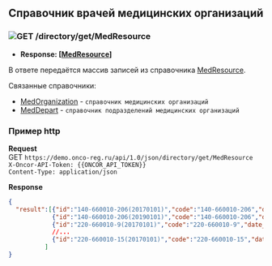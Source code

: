 ## Справочник врачей медицинских организаций

### ![GET](../../../../img/get.png) /directory/get/MedResource
* **Response: [[MedResource](../../../../types/types.md#com.siams.med.api.MedResource)]**

В ответе передаётся массив записей из справочника [MedResource](../../../../types/types.md#com.siams.med.api.MedResource).

Связанные справочники:
* [MedOrganization](../../../../methods/directory/get/MedOrganization/index.md) - `cправочник медицинских организаций `  
* [MedDepart](../../../../methods/directory/get/MedDepart/index.md) - `cправочник подразделений медицинских организаций ` 
### Пример http
**Request**  
GET `https://demo.onco-reg.ru/api/1.0/json/directory/get/MedResource`  
`X-Oncor-API-Token: {{ONCOR_API_TOKEN}}`  
`Content-Type: application/json`

**Response**  
```json
{
  "result":[{"id":"140-660010-206(20170101)","code":"140-660010-206","date_range":["20170101","20181231"],"name":"ЗБИНСКАЯ Е И","doctor_code":"140","doctor_name":"ЗБИНСКАЯ Е И","med_org_code":"660010","med_spec_code":"206"},
            {"id":"140-660010-206(20190101)","code":"140-660010-206","date_range":["20190101","29991231"],"name":"ЗБИНСКАЯ Е И","doctor_code":"140","doctor_name":"ЗБИНСКАЯ Е И","med_org_code":"660010","med_spec_code":"206"},
            {"id":"220-660010-9(20170101)","code":"220-660010-9","date_range":["20170101","20170228"],"name":"КУЗНЕЦОВА Д С","doctor_code":"220","doctor_name":"КУЗНЕЦОВА Д С","med_org_code":"660010","med_spec_code":"9"},
            //...
            {"id":"220-660010-15(20170101)","code":"220-660010-15","date_range":["20170101","20181231"],"name":"КУЗНЕЦОВА Д С","doctor_code":"220","doctor_name":"КУЗНЕЦОВА Д С","med_org_code":"660010","med_spec_code":"15"}
          ]
} 
```